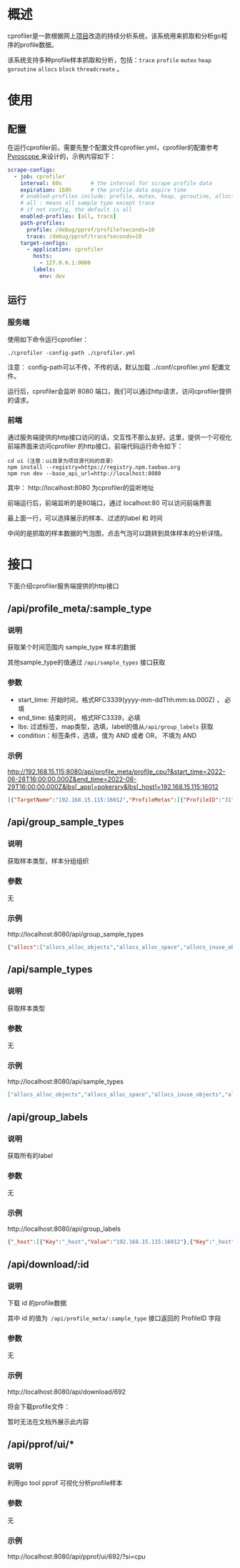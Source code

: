# 概述

cprofiler是一款根据网上[项目](https://github.com/xyctruth/profiler)改造的持续分析系统，该系统用来抓取和分析go程序的profile数据。

该系统支持多种profile样本抓取和分析，包括：`trace` `profile` `mutex` `heap` `goroutine` `allocs` `block` `threadcreate` 。

# 使用

## 配置

在运行cprofiler前，需要先整个配置文件cprofiler.yml，cprofiler的配置参考 [Pyroscope ](https://pyroscope.io/)来设计的，示例内容如下：

```YAML
scrape-configs:
  - job: cprofiler
    interval: 60s         # the interval for scrape profile data
    expiration: 168h      # the profile data expire time
    # enabled-profiles include: profile, mutex, heap, goroutine, allocs, block, threadcreate, trace, all
    # all : means all sample type except trace
    # if not config, the default is all
    enabled-profiles: [all, trace]
    path-profiles:
      profile: /debug/pprof/profile?seconds=10
      trace: /debug/pprof/trace?seconds=10
    target-configs:
      - application: cprofiler
        hosts:
          - 127.0.0.1:9000
        labels:
          env: dev
```

## 运行

### 服务端

使用如下命令运行cprofiler：

```Shell
./cprofiler -config-path ./cprofiler.yml
```

注意： config-path可以不传，不传的话，默认加载 ../conf/cprofiler.yml 配置文件。

运行后，cprofiler会监听 8080 端口，我们可以通过http请求，访问cprofiler提供的请求。



### 前端

通过服务端提供的http接口访问的话，交互性不那么友好。这里，提供一个可视化前端界面来访问cprofiler 的http接口，前端代码运行命令如下：

```Shell
cd ui (注意：ui目录为项目源代码的目录）
npm install --registry=https://registry.npm.taobao.org
npm run dev --base_api_url=http://localhost:8080
```

其中： http://localhost:8080 为cprofiler的监听地址



前端运行后，前端监听的是80端口，通过 localhost:80 可以访问前端界面

最上面一行，可以选择展示的样本、过滤的label 和 时间

中间的是抓取的样本数据的气泡图，点击气泡可以跳转到具体样本的分析详情。





# 接口

下面介绍cprofiler服务端提供的http接口

## /api/profile_meta/:sample_type

### 说明

获取某个时间范围内 sample_type 样本的数据

其他sample_type的值通过 `/api/sample_types` 接口获取

### 参数

- start_time: 开始时间，格式RFC3339(yyyy-mm-ddThh:mm:ss.000Z) ， 必填
- end_time: 结束时间， 格式RFC3339，必填
- lbs: 过滤标签，map类型，选填，label的值从`/api/group_labels` 获取
- condition：标签条件，选填，值为 AND 或者 OR， 不填为 AND

### 示例

http://192.168.15.115:8080/api/profile_meta/profile_cpu?&start_time=2022-06-28T16:00:00.000Z&end_time=2022-06-29T16:00:00.000Z&lbs[_app]=pokersrv&lbs[_host]=192.168.15.115:16012

```JSON
[{"TargetName":"192.168.15.115:16012","ProfileMetas":[{"ProfileID":"31","ProfileType":"profile","SampleType":"profile_cpu","JobName":"cashcow_lightmen","Host":"192.168.15.115:16012","App":"pokersrv","SampleTypeUnit":"nanoseconds","Value":4210000000,"Timestamp":1654770439076,"Duration":10108768696,"Labels":[{"Key":"env","Value":"dev"}]},{"ProfileID":"63","ProfileType":"profile","SampleType":"profile_cpu","JobName":"cashcow_lightmen","Host":"192.168.15.115:16012","App":"pokersrv","SampleTypeUnit":"nanoseconds","Value":3880000000,"Timestamp":1654770509282,"Duration":10148589892,"Labels":[{"Key":"env","Value":"dev"}]}]}]
```



## /api/group_sample_types

### 说明

获取样本类型，样本分组组织

### 参数

无

### 示例

http://localhost:8080/api/group_sample_types

```JSON
{"allocs":["allocs_alloc_objects","allocs_alloc_space","allocs_inuse_objects","allocs_inuse_space"],"block":["block_contentions","block_delay"],"goroutine":["goroutine"],"heap":["heap_alloc_objects","heap_alloc_space","heap_inuse_objects","heap_inuse_space"],"mutex":["mutex_contentions","mutex_delay"],"profile":["profile_cpu","profile_samples"],"threadcreate":["threadcreate"]}
```



## /api/sample_types

### 说明

获取样本类型

### 参数

无

### 示例

http://localhost:8080/api/sample_types

```JSON
["allocs_alloc_objects","allocs_alloc_space","allocs_inuse_objects","allocs_inuse_space","block_contentions","block_delay","goroutine","heap_alloc_objects","heap_alloc_space","heap_inuse_objects","heap_inuse_space","mutex_contentions","mutex_delay","profile_cpu","profile_samples","threadcreate"]
```



## /api/group_labels

### 说明

获取所有的label

### 参数

无

### 示例

http://localhost:8080/api/group_labels

```JSON
{"_host":[{"Key":"_host","Value":"192.168.15.115:16012"},{"Key":"_host","Value":"192.168.15.115:16022"},{"Key":"_host","Value":"192.168.15.115:8150"}],"_job":[{"Key":"_job","Value":"lobbysrv"},{"Key":"_job","Value":"pokersrv"}],"env":[{"Key":"env","Value":"dev"}]}
```



## /api/download/:id

### 说明

下载 id 的profile数据

其中 id 的值为` /api/profile_meta/:sample_type` 接口返回的 ProfileID 字段

### 参数

无

### 示例

http://localhost:8080/api/download/692

将会下载profile文件：

暂时无法在文档外展示此内容



## /api/pprof/ui/*

### 说明

利用go tool pprof 可视化分析profile样本

### 参数

无

### 示例

http://localhost:8080/api/pprof/ui/692/?si=cpu

